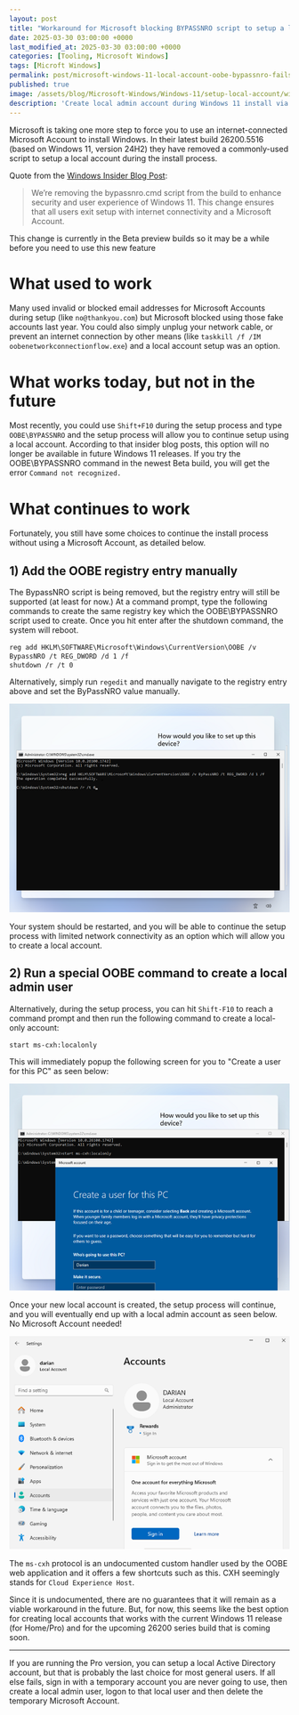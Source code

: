 ```yaml
---
layout: post
title: "Workaround for Microsoft blocking BYPASSNRO script to setup a local account in Windows 11"
date: 2025-03-30 03:00:00 +0000
last_modified_at: 2025-03-30 03:00:00 +0000
categories: [Tooling, Microsoft Windows]
tags: [Microft Windows]
permalink: post/microsoft-windows-11-local-account-oobe-bypassnro-fails
published: true
image: /assets/blog/Microsoft-Windows/Windows-11/setup-local-account/windows-11-local-admin-workaround_small.png
description: 'Create local admin account during Windows 11 install via an OOBE web application call'
---
```



Microsoft is taking one more step to force you to use an internet-connected Microsoft Account to install Windows.  In their latest build 26200.5516 (based on Windows 11, version 24H2) they have removed a commonly-used script to setup a local account during the install process.

Quote from the [Windows Insider Blog Post](https://blogs.windows.com/windows-insider/2025/03/28/announcing-windows-11-insider-preview-build-26200-5516-dev-channel/):
>We’re removing the bypassnro.cmd script from the build to enhance security and user experience of Windows 11. This change ensures that all users exit setup with internet connectivity and a Microsoft Account.  

This change is currently in the Beta preview builds so it may be a while before you need to use this new feature

# What used to work
Many used invalid or blocked email addresses for Microsoft Accounts during setup (like `no@thankyou.com`) but Microsoft blocked using those fake accounts last year.  You could also simply unplug your network cable, or prevent an internet connection by other means (like `taskkill /f /IM oobenetworkconnectionflow.exe`) and a local account setup was an option.

# What works today, but not in the future
Most recently, you could use `Shift+F10` during the setup process and type `OOBE\BYPASSNRO` and the setup process will allow you to continue setup using a local account.  According to that insider blog posts, this option will no longer be available in future Windows 11 releases.  If you try the OOBE\BYPASSNRO command in the newest Beta build, you will get the error `Command not recognized.` 

# What continues to work
Fortunately, you still have some choices to continue the install process without using a Microsoft Account, as detailed below.

## 1) Add the OOBE registry entry manually

The BypassNRO script is being removed, but the registry entry will still be supported (at least for now.)  At a command prompt, type the following commands to create the same registry key which the OOBE\BYPASSNRO script used to create. Once you hit enter after the shutdown command, the system will reboot.

````
reg add HKLM\SOFTWARE\Microsoft\Windows\CurrentVersion\OOBE /v BypassNRO /t REG_DWORD /d 1 /f 
shutdown /r /t 0
````
Alternatively, simply run `regedit` and manually navigate to the registry entry above and set the ByPassNRO value manually.

![Add registry entry manually screenshot](/assets/blog/Microsoft-Windows/Windows-11/setup-local-account/add-registry-entry-manually.png)

Your system should be restarted, and you will be able to continue the setup process with limited network connectivity as an option which will allow you to create a local account.



## 2) Run a special OOBE command to create a local admin user

Alternatively, during the setup process, you can hit `Shift-F10` to reach a command prompt and then run the following command to create a local-only account:

````
start ms-cxh:localonly
````
This will immediately popup the following screen for you to "Create a user for this PC" as seen below:

![Add Local Account screenshot](/assets/blog/Microsoft-Windows/Windows-11/setup-local-account/add-local-account.png)

Once your new local account is created, the setup process will continue, and you will eventually end up with a local admin account as seen below.  No Microsoft Account needed!

![Local admin account created screenshot](/assets/blog/Microsoft-Windows/Windows-11/setup-local-account/local-admin-account-created.png)

The `ms-cxh` protocol is an undocumented custom handler used by the OOBE web application and it offers a few shortcuts such as this.  CXH seemingly stands for `Cloud Experience Host`.

Since it is undocumented, there are no guarantees that it will remain as a viable workaround in the future.  But, for now, this seems like the best option for creating local accounts that works with the current Windows 11 release (for Home/Pro) and for the upcoming 26200 series build that is coming soon.

---

If you are running the Pro version, you can setup a local Active Directory account, but that is probably the last choice for most general users.  If all else fails, sign in with a temporary account you are never going to use, then create a local admin user, logon to that local user and then delete the temporary Microsoft Account.  




